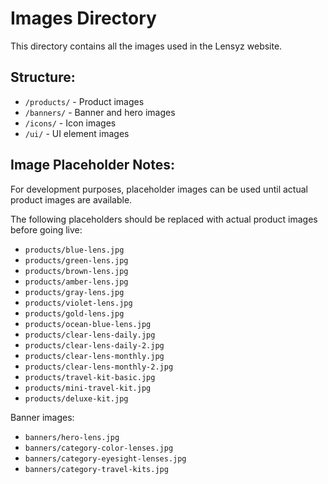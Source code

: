 
# Images Directory

This directory contains all the images used in the Lensyz website.

## Structure:

- `/products/` - Product images
- `/banners/` - Banner and hero images
- `/icons/` - Icon images
- `/ui/` - UI element images

## Image Placeholder Notes:

For development purposes, placeholder images can be used until actual product images are available.

The following placeholders should be replaced with actual product images before going live:

- `products/blue-lens.jpg`
- `products/green-lens.jpg`
- `products/brown-lens.jpg`
- `products/amber-lens.jpg`
- `products/gray-lens.jpg`
- `products/violet-lens.jpg`
- `products/gold-lens.jpg`
- `products/ocean-blue-lens.jpg`
- `products/clear-lens-daily.jpg`
- `products/clear-lens-daily-2.jpg`
- `products/clear-lens-monthly.jpg`
- `products/clear-lens-monthly-2.jpg`
- `products/travel-kit-basic.jpg`
- `products/mini-travel-kit.jpg`
- `products/deluxe-kit.jpg`

Banner images:
- `banners/hero-lens.jpg`
- `banners/category-color-lenses.jpg`
- `banners/category-eyesight-lenses.jpg`
- `banners/category-travel-kits.jpg`
